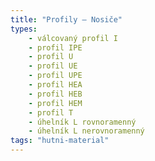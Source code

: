 ```yaml
---
title: "Profily – Nosiče"
types:
    - válcovaný profil I
    - profil IPE
    - profil U
    - profil UE
    - profil UPE
    - profil HEA
    - profil HEB
    - profil HEM
    - profil T
    - úhelník L rovnoramenný
    - úhelník L nerovnoramenný
tags: "hutni-material"
---
```


